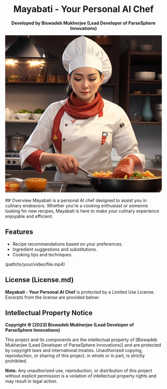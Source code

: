 <div align="center">

# Mayabati - Your Personal AI Chef
**Developed by Biswadeb Mukherjee (Lead Developer of ParseSphere Innovations)**

![Mayabati Logo](static/Image/Bot.jpg)

</div>
## Overview
Mayabati is a personal AI chef designed to assist you in culinary endeavors. Whether you're a cooking enthusiast or someone looking for new recipes, Mayabati is here to make your culinary experience enjoyable and efficient.

## Features
- Recipe recommendations based on your preferences.
- Ingredient suggestions and substitutions.
- Cooking tips and techniques.

(path/to/your/video/file.mp4)

## License (License.md)
**Mayabati - Your Personal AI Chef** is protected by a Limited Use License. Excerpts from the license are provided below:

## Intellectual Property Notice
**Copyright © [2023] Biswadeb Mukherjee (Lead Developer of ParseSphere Innovations)**

This project and its components are the intellectual property of [Biswadeb Mukherjee (Lead Developer of ParseSphere Innovations)] and are protected by copyright laws and international treaties. Unauthorized copying, reproduction, or sharing of this project, in whole or in part, is strictly prohibited.

**Note:** Any unauthorized use, reproduction, or distribution of this project without explicit permission is a violation of intellectual property rights and may result in legal action.

